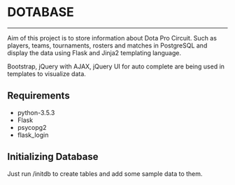 # DOTABASE
- - - -
Aim of this project is to store information about Dota Pro Circuit. Such as players, teams, tournaments, rosters and matches in PostgreSQL and display the data using Flask and Jinja2 templating language.

Bootstrap, jQuery with AJAX, jQuery UI for auto complete are being used in templates to visualize data.

## Requirements

* python-3.5.3
* Flask
* psycopg2
* flask_login

## Initializing Database
Just run /initdb to create tables and add some sample data to them.
